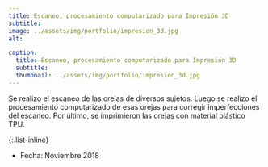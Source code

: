 ```yaml
---
title: Escaneo, procesamiento computarizado para Impresión 3D
subtitle: 
image: ../assets/img/portfolio/impresion_3d.jpg
alt: 

caption:
  title: Escaneo, procesamiento computarizado para Impresión 3D
  subtitle: 
  thumbnail: ../assets/img/portfolio/impresion_3d.jpg
---
```

Se realizo el escaneo de las orejas de diversos sujetos. Luego se realizo el procesamiento computarizado de esas orejas para corregir imperfecciones del escaneo. Por último, se imprimieron las orejas con material plástico TPU.

{:.list-inline}
- Fecha: Noviembre 2018
<!--- Client: Threads
- Category: Illustration -->

